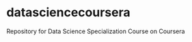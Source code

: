 datasciencecoursera
===================

Repository for Data Science Specialization Course on Coursera
